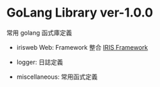 # GoLang Library ver-1.0.0

常用 golang 函式庫定義

- irisweb Web: Framework 整合 [IRIS Framework](https://iris-go.com/)

- logger: 日誌定義

- miscellaneous: 常用函式定義

